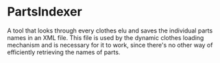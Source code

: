 # PartsIndexer

A tool that looks through every clothes elu and saves the individual parts names in an XML file. This file is used by the dynamic clothes loading mechanism and is necessary for it to work, since there's no other way of efficiently retrieving the names of parts.